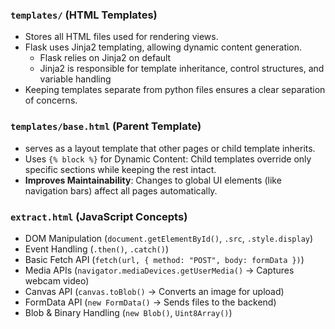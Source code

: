 ### `templates/` (HTML Templates)
- Stores all HTML files used for rendering views.
- Flask uses Jinja2 templating, allowing dynamic content generation.
  - Flask relies on Jinja2 on default
  - Jinja2 is responsible for template inheritance, control structures, and variable handling
- Keeping templates separate from python files ensures a clear separation of concerns.

### `templates/base.html` (Parent Template)
-  serves as a layout template that other pages or child template inherits.
- Uses `{% block %}` for Dynamic Content: Child templates override only specific sections while keeping the rest intact.
- **Improves Maintainability**: Changes to global UI elements (like navigation bars) affect all pages automatically.

### `extract.html` (JavaScript Concepts)

- DOM Manipulation (`document.getElementById()`, `.src`, `.style.display`)
- Event Handling (`.then()`, `.catch()`)
- Basic Fetch API (`fetch(url, { method: "POST", body: formData })`)
- Media APIs (`navigator.mediaDevices.getUserMedia()` → Captures webcam video)
- Canvas API (`canvas.toBlob()` → Converts an image for upload)
- FormData API (`new FormData()` → Sends files to the backend)
- Blob & Binary Handling (`new Blob()`, `Uint8Array()`)